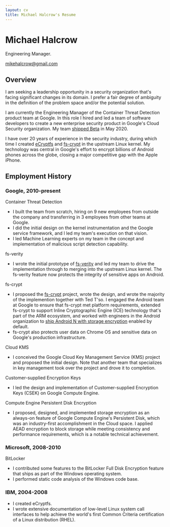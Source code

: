 ```yaml
---
layout: cv
title: Michael Halcrow's Resume
---
```

# Michael Halcrow
Engineering Manager.

<div id="webaddress">
<a href="mikehalcrow@gmail.com">mikehalcrow@gmail.com</a>
</div>

## Overview

I am seeking a leadership opportunity in a security organization
that's facing significant changes in its domain. I prefer a fair
degree of ambiguity in the definition of the problem space and/or the
potential solution.

I am currently the Engineering Manager of the Container Threat
Detection product team at Google. In this role I hired and led a team
of software developers to create a new enterprise security product in
Google's Cloud Security organization. My team <a
href="https://cloud.google.com/security-command-center/docs/concepts-container-threat-detection-overview">shipped
Beta</a> in May 2020.

I have over 20 years of experience in the security industry, during
which time I created <a
href="https://www.linuxjournal.com/article/9400">eCryptfs</a> and <a
href="https://lwn.net/Articles/639427/">fs-crypt</a> in the upstream
Linux kernel. My technology was central in Google's effort to encrypt
billions of Android phones across the globe, closing a major
competitive gap with the Apple iPhone.

## Employment History

### Google, 2010-present

Container Threat Detection

 * I built the team from scratch, hiring on 9 new employees from
   outside the company and transferring in 3 employees from other
   teams at Google.
 * I did the initial design on the kernel instrumentation and the
   Google service framework, and I led my team's execution on that
   vision.
 * I led Machine Learning experts on my team in the concept and
   implementation of malicious script detection capability.

fs-verity

 * I wrote the initial prototype of <a
   href="https://www.youtube.com/watch?v=Aw5h6aBhu6M">fs-verity</a>
   and led my team to drive the implementation through to merging into
   the upstream Linux kernel. The fs-verity feature now protects the
   integrity of sensitive apps on Android.

fs-crypt

 * I proposed the <a
   href="https://lwn.net/Articles/639427/">fs-crypt</a> project, wrote
   the design, and wrote the majority of the implemention together
   with Ted T'so. I engaged the Android team at Google to ensure that
   fs-crypt met platform requirements, extended fs-crypt to support
   Inline Cryptographic Engine (ICE) technology that's part of the ARM
   ecosystem, and worked with engineers in the Android organization to
   <a
   href="https://android-developers.googleblog.com/2016/11/pixel-security-better-faster-stronger.html">ship
   Android N with storage encryption</a> enabled by default.
 * fs-crypt also protects user data on Chrome OS and sensitive data on
   Google's production infrastructure.

Cloud KMS

 * I conceived the Google Cloud Key Management Service (KMS) project
   and proposed the initial design. Note that another team that
   specializes in key management took over the project and drove it to
   completion.

Customer-supplied Encryption Keys

 * I led the design and implementation of Customer-supplied Encryption
   Keys (CSEK) on Google Compute Engine.

Compute Engine Persistent Disk Encryption

 * I proposed, designed, and implemented storage encryption as an
   always-on feature of Google Compute Engine's Persistent Disk, which
   was an industry-first accomplishment in the Cloud space. I applied
   AEAD encryption to block storage while meeting consistency and
   performance requirements, which is a notable technical
   achievement.

### Microsoft, 2008-2010

BitLocker

 * I contributed some features to the BitLocker Full Disk Encryption
   feature that ships as part of the Windows operating system.
 * I performed static code analysis of the Windows code base.

### IBM, 2004-2008

 * I created eCryptfs.
 * I wrote extensive documentation of low-level Linux system call
   interfaces to help achieve the world's first Common Criteria
   certification of a Linux distribution (RHEL).

